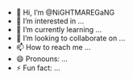 - 👋 Hi, I’m @NiGHTMAREGaNG
- 👀 I’m interested in ...
- 🌱 I’m currently learning ...
- 💞️ I’m looking to collaborate on ...
- 📫 How to reach me ...
- 😄 Pronouns: ...
- ⚡ Fun fact: ...

<!---
NiGHTMAREGaNG/NiGHTMAREGaNG is a ✨ special ✨ repository because its `README.md` (this file) appears on your GitHub profile.
You can click the Preview link to take a look at your changes.
--->
